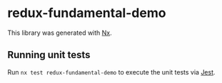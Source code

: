 # redux-fundamental-demo

This library was generated with [Nx](https://nx.dev).

## Running unit tests

Run `nx test redux-fundamental-demo` to execute the unit tests via [Jest](https://jestjs.io).
